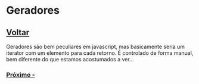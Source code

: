 # Geradores

## [Voltar](./ForOfForIn.md)

Geradores são bem peculiares em javascript, mas basicamente seria um iterator com um elemento para cada retorno. É controlado de forma manual, bem diferente do que estamos acostumados a ver...



### [Próximo - ](./.md)
